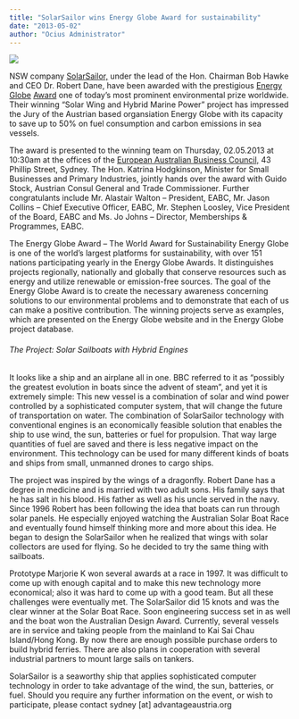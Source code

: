 ```yaml
---
title: "SolarSailor wins Energy Globe Award for sustainability"
date: "2013-05-02"
author: "Ocius Administrator"
---
```


![](http://solarsailor.com/wp-content/uploads/2013/05/HonBobHawke,Robert%20Dane,HonKatrinaHodgkinson,GuidoStock.jpg)

NSW company [SolarSailor,](http://solarsailor.com/) under the lead of the Hon. Chairman Bob Hawke and CEO Dr. Robert Dane, have been awarded with the prestigious [Energy Globe](http://www.energyglobe.info) [Award](https://en.wikipedia.org/wiki/Energy_Globe_Award) one of today’s most prominent environmental prize worldwide. Their winning “Solar Wing and Hybrid Marine Power” project has impressed the Jury of the Austrian based organsiation Energy Globe with its capacity to save up to 50% on fuel consumption and carbon emissions in sea vessels.

The award is presented to the winning team on Thursday, 02.05.2013 at 10:30am at the offices of the [European Australian Business Council,](http://www.eabc.com.au) 43 Phillip Street, Sydney. The Hon. Katrina Hodgkinson, Minister for Small Businesses and Primary Industries, jointly hands over the award with Guido Stock, Austrian Consul General and Trade Commissioner. Further congratulants include Mr. Alastair Walton – President, EABC, Mr. Jason Collins – Chief Executive Officer, EABC, Mr. Stephen Loosley, Vice President of the Board, EABC and Ms. Jo Johns – Director, Memberships & Programmes, EABC.

The Energy Globe Award – The World Award for Sustainability Energy Globe is one of the world’s largest platforms for sustainability, with over 151 nations participating yearly in the Energy Globe Awards. It distinguishes projects regionally, nationally and globally that conserve resources such as energy and utilize renewable or emission-free sources. The goal of the Energy Globe Award is to create the necessary awareness concerning solutions to our environmental problems and to demonstrate that each of us can make a positive contribution. The winning projects serve as examples, which are presented on the Energy Globe website and in the Energy Globe project database.

###### The Project: Solar Sailboats with Hybrid Engines

It looks like a ship and an airplane all in one. BBC referred to it as “possibly the greatest evolution in boats since the advent of steam”, and yet it is extremely simple: This new vessel is a combination of solar and wind power controlled by a sophisticated computer system, that will change the future of transportation on water. The combination of SolarSailor technology with conventional engines is an economically feasible solution that enables the ship to use wind, the sun, batteries or fuel for propulsion. That way large quantities of fuel are saved and there is less negative impact on the environment. This technology can be used for many different kinds of boats and ships from small, unmanned drones to cargo ships.

The project was inspired by the wings of a dragonfly. Robert Dane has a degree in medicine and is married with two adult sons. His family says that he has salt in his blood. His father as well as his uncle served in the navy. Since 1996 Robert has been following the idea that boats can run through solar panels. He especially enjoyed watching the Australian Solar Boat Race and eventually found himself thinking more and more about this idea. He began to design the SolarSailor when he realized that wings with solar collectors are used for flying. So he decided to try the same thing with sailboats.

Prototype Marjorie K won several awards at a race in 1997\. It was difficult to come up with enough capital and to make this new technology more economical; also it was hard to come up with a good team. But all these challenges were eventually met. The SolarSailor did 15 knots and was the clear winner at the Solar Boat Race. Soon engineering success set in as well and the boat won the Australian Design Award. Currently, several vessels are in service and taking people from the mainland to Kai Sai Chau Island/Hong Kong. By now there are enough possible purchase orders to build hybrid ferries. There are also plans in cooperation with several industrial partners to mount large sails on tankers.

SolarSailor is a seaworthy ship that applies sophisticated computer technology in order to take advantage of the wind, the sun, batteries, or fuel. Should you require any further information on the event, or wish to participate, please contact sydney [at] advantageaustria.org
